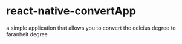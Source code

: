 # react-native-convertApp
a simple application that allows you to convert the celcius degree to faranheit degree

